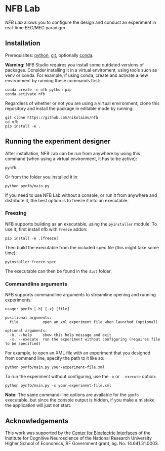 # NFB Lab 
*NFB Lab* allows you to configure the design and conduct an experiment in real-time EEG/MEG paradigm.

## Installation
Prerequisites: [python](https://www.python.org/), [git](https://git-scm.com/), optionally [conda](https://docs.conda.io/en/latest/miniconda.html).

**Warning:** NFB Studio requires you install some outdated versions of packages. Consider installing it in a virtual enviroment, using tools such as venv or conda. For example, if using conda, create and activate a new environment by running these commands first:
```
conda create -n nfb python pip
conda activate nfb
```

Regardless of whether or not you are using a virtual environment, clone this repository and install the package in editable mode by running:
```
git clone https://github.com/nikolaims/nfb
cd nfb
pip install -e .
```

## Running the experiment designer
After installation, NFB Lab can be run from anywhere by using this command (when using a virtual environment, it has to be active):
```
pynfb
```
Or from the folder you installed it in:
```
python pynfb/main.py
```
If you need to use NFB Lab without a console, or run it from anywhere and distribute it, the best option is to freeze it into an executable.

### Freezing
NFB supports building as an executable, using the `pyinstaller` module. To use it, first install nfb with `freeze` addon:
```
pip install -e .[freeze]
```
Then build the executable from the included spec file (this might take some time):
```
pyinstaller freeze.spec
```
The executable can then be found in the `dist` folder.

### Commandline arguments
NFB supports commandline arguments to streamline opening and running experiments:
```
usage: pynfb [-h] [-x] [file]

positional arguments:
  file           open an xml experiment file when launched (optional)

optional arguments:
  -h, --help     show this help message and exit
  -x, --execute  run the experiment without configuring (requires file to be specified)
```
For example, to open an XML file with an experiment that you designed from command line, specify the path to it like so:
```
python pynfb/main.py your-experiment-file.xml
```
To run the experiment without configuring, use the `-x` or `--execute` option:
```
python pynfb/main.py -x your-experiment-file.xml
```
**Note:** The same command-line options are available for the `pynfb` executable, but since the console output is hidden, if you make a mistake the application will just not start.

## Acknowledgements
This work was supported by the [Center for Bioelectric Interfaces](https://bioelectric.hse.ru/en/) of the Institute for Cognitive Neuroscience of the National Research University Higher School of Economics, RF Government grant, ag. No. 14.641.31.0003.
